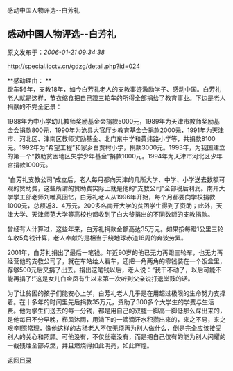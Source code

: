 感动中国人物评选--白芳礼
## 感动中国人物评选--白芳礼

 原文发布于：*2006-01-21 09:34:38*

 

[http&#58;//special.icctv.cn/gdzg/detail.php?id=024](http&#58;//special.icctv.cn/gdzg/detail.php?id=024)

 

**感动理由：
**   
蹬车56年，支教18年，如今白芳礼老人的支教事迹激励学子、感动中国。白芳礼老人就是这样，节衣缩食把自己蹬三轮车的所得全部捐给了教育事业。下边是老人捐献的不完全记录：

   
1988年为中小学幼儿教师奖励基金会捐款5000元，1989年为天津市教师奖励基金会捐款800元，1990年为沧县大官厅乡教育基金会捐款2000元，1991年为天津市、河北区、津南区教师奖励基金、北门东中学和黄纬路小学等，共捐款8100元。1992年为“希望工程”和家乡白贾村小学，捐款3000元。1993年，为我国建立的第一个“救助贫困地区失学少年基金”捐款1000元。1994年为天津市河北区少年宫捐款1000元。

   
“白芳礼支教公司”成立后，老人每月都向天津的几所大学、中学、小学送去数额可观的赞助费，这些所谓的赞助费实际上就是他的“支教公司”全部税后利润。南开大学学工部老师刘唯真回忆，白芳礼老人从1996年开始，每个月都要向学校捐款1000元，总额近3．4万元，200多名南开大学的贫困学生得到了资助；此外，天津大学、天津师范大学等高校也都收到了白大爷捐出的不同数额的支教捐款。

   
曾经有人计算过，这些年来，白芳礼捐款金额高达35万元。如果按每蹬1公里三轮车收5角钱计算，老人奉献的是相当于绕地球赤道18周的奔波劳累。

   
2001年，白芳礼捐出了最后一笔钱。年近90岁的他已无力再蹬三轮车，也无力再经营他的支教公司了，就在车站给人看车，还把一角两角的零钱装在一个饭盒里，存够500元后又捐了出去。捐出这笔钱以后，老人说：“我干不动了，以后可能不能再捐了!”这是女儿白金凤有生以来第一次听到父亲说打退堂鼓的话。

   
为了让贫困的孩子们能安心上学，白芳礼老人几乎是在用超过极限的生命努力支撑着。在十多年的时间里先后捐款35万元，资助了300多个大学生的学费与生活费。他为学生们送去的每一分钱，都是用自己的双腿一脚高一脚低那么踩出来的，是他每日不分早晚，栉风沐雨，用淌下的一滴滴汗水积攒出来的，来之不易，来之艰辛!照常理，像他这样的古稀老人不仅无须再为别人做什么，倒是完全应该接受别人的关心和照顾。可他没有，不仅丝毫没有，而是把自己仅有的能为别人闪耀的一截残烛全部点燃，并且燃烧得如此明亮，如此辉煌。

[返回目录](index.html)
